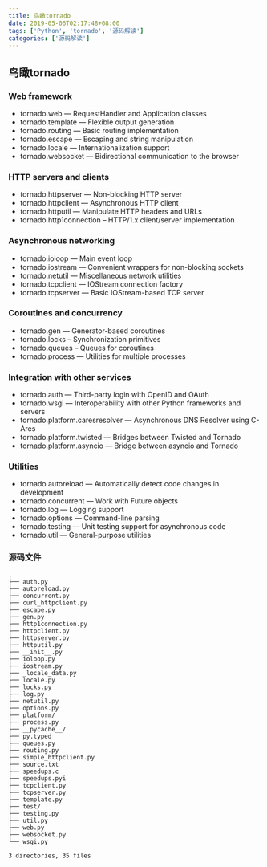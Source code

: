 ```yaml
---
title: 鸟瞰tornado
date: 2019-05-06T02:17:48+08:00
tags: ['Python', 'tornado', '源码解读']
categories: ['源码解读']
---
```

## 鸟瞰tornado

### Web framework

- tornado.web — RequestHandler and Application classes
- tornado.template — Flexible output generation
- tornado.routing — Basic routing implementation
- tornado.escape — Escaping and string manipulation
- tornado.locale — Internationalization support
- tornado.websocket — Bidirectional communication to the browser

### HTTP servers and clients

- tornado.httpserver — Non-blocking HTTP server
- tornado.httpclient — Asynchronous HTTP client
- tornado.httputil — Manipulate HTTP headers and URLs
- tornado.http1connection – HTTP/1.x client/server implementation

### Asynchronous networking

- tornado.ioloop — Main event loop
- tornado.iostream — Convenient wrappers for non-blocking sockets
- tornado.netutil — Miscellaneous network utilities
- tornado.tcpclient — IOStream connection factory
- tornado.tcpserver — Basic IOStream-based TCP server

### Coroutines and concurrency

- tornado.gen — Generator-based coroutines
- tornado.locks – Synchronization primitives
- tornado.queues – Queues for coroutines
- tornado.process — Utilities for multiple processes

### Integration with other services

- tornado.auth — Third-party login with OpenID and OAuth
- tornado.wsgi — Interoperability with other Python frameworks and servers
- tornado.platform.caresresolver — Asynchronous DNS Resolver using C-Ares
- tornado.platform.twisted — Bridges between Twisted and Tornado
- tornado.platform.asyncio — Bridge between asyncio and Tornado

### Utilities

- tornado.autoreload — Automatically detect code changes in development
- tornado.concurrent — Work with Future objects
- tornado.log — Logging support
- tornado.options — Command-line parsing
- tornado.testing — Unit testing support for asynchronous code
- tornado.util — General-purpose utilities

### 源码文件

```
.
├── auth.py
├── autoreload.py
├── concurrent.py
├── curl_httpclient.py
├── escape.py
├── gen.py
├── http1connection.py
├── httpclient.py
├── httpserver.py
├── httputil.py
├── __init__.py
├── ioloop.py
├── iostream.py
├── _locale_data.py
├── locale.py
├── locks.py
├── log.py
├── netutil.py
├── options.py
├── platform/
├── process.py
├── __pycache__/
├── py.typed
├── queues.py
├── routing.py
├── simple_httpclient.py
├── source.txt
├── speedups.c
├── speedups.pyi
├── tcpclient.py
├── tcpserver.py
├── template.py
├── test/
├── testing.py
├── util.py
├── web.py
├── websocket.py
└── wsgi.py

3 directories, 35 files
```